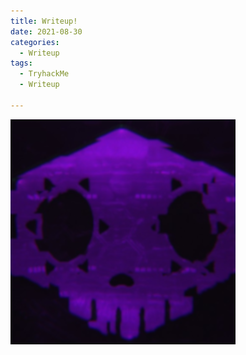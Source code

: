 ```yaml
---
title: Writeup!
date: 2021-08-30
categories:
  - Writeup
tags:
  - TryhackMe
  - Writeup

---
```

<p> <img src="/assets/images/sombra.png" alt=""> </p>